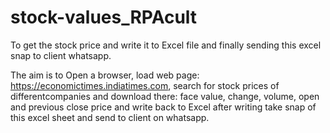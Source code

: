 # stock-values_RPAcult

To get the stock price and write it to Excel file and finally sending this excel snap to client whatsapp.

The aim is to Open a browser,
load web page: https://economictimes.indiatimes.com, search for stock prices of differentcompanies 
and download there: face value, change, volume, open and previous close price and write back to Excel
after writing take snap of this excel sheet and send to client on whatsapp.

